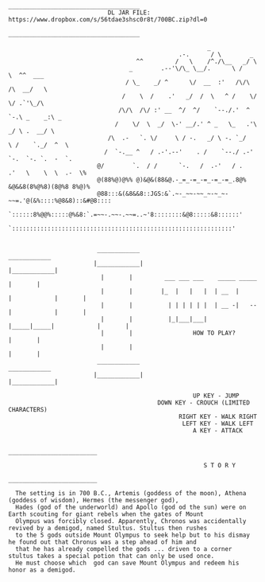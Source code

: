                                             _____________________________________
                                DL JAR FILE: https://www.dropbox.com/s/56tdae3shsc0r8t/700BC.zip?dl=0        
                                            _____________________________________
        
                                                            _
                                                    .-.      / \        _
                                        ^^         /   \    /^./\__   _/ \
                                      _        .--'\/\_ \__/.      \ /    \  ^^  ___
                                     / \_    _/ ^      \/  __  :'   /\/\  /\  __/   \
                                    /    \  /    .'   _/  /  \   ^ /    \/  \/ .`'\_/\
                                   /\/\  /\/ :' __  ^/  ^/    `--./.'  ^  `-.\ _    _:\ _
                                  /    \/  \  _/  \-' __/.' ^ _   \_   .'\   _/ \ .  __/ \
                                /\  .-   `. \/     \ / -.   _/ \ -. `_/   \ /    `._/  ^  \
                               /  `-.__ ^   / .-'.--'    . /    `--./ .-'  `-.  `-. `.  -  `.
                             @/        `.  / /      `-.   /  .-'   / .   .'   \    \  \  .-  \%
                             @(88%@)@%% @)&@&(88&@.-_=_-=_-=_-=_-=_.8@% &@&&8(8%@%8)(8@%8 8%@)%
                             @88:::&(&8&&8::JGS:&`.~-_~~-~~_~-~_~-~~=.'@(&%::::%@8&8)::&#@8::::
                             `::::::8%@@%:::::@%&8:`.=~~-.~~-.~~=..~'8::::::::&@8:::::&8::::::'
                              `::::::::::::::::::::::::::::::::::::::::::::::::::::::::::::::'
    

                             ____________                                             ____________
                            |____________|                                           |____________|
                              |       |         ___ ___ ___    _____ _____             |       |  
                              |       |        |_  |   |   |  | __  |     |            |       |  
                              |       |          | | | | | |  | __ -|   --|            |       |      
                              |       |          |_|___|___|  |_____|_____|            |       |    
                              |       |                 HOW TO PLAY?                   |       |  
                              |       |                                                |       |  
                             ____________                                             ____________
                            |____________|                                           |____________|
                            
                                                        UP KEY - JUMP
                                              DOWN KEY - CROUCH (LIMITED CHARACTERS)
                                                    RIGHT KEY - WALK RIGHT        
                                                     LEFT KEY - WALK LEFT
                                                        A KEY - ATTACK
                                                        
                                                   _________________________

                                                           S T O R Y
                                                   _________________________
                                                        
      The setting is in 700 B.C., Artemis (goddess of the moon), Athena (goddess of wisdom), Hermes (the messenger god), 
      Hades (god of the underworld) and Apollo (god od the sun) were on Earth scouting for giant rebels when the gates of Mount
      Olympus was forcibly closed. Apparently, Chronos was accidentally revived by a demigod, named Stultus. Stultus then rushes 
      to the 5 gods outside Mount Olympus to seek help but to his dismay he found out that Chronus was a step ahead of him and 
      that he has already compelled the gods ... driven to a corner stultus takes a special potion that can only be used once. 
      He must choose which  god can save Mount Olympus and redeem his honor as a demigod.
                                                        
                                               

        

